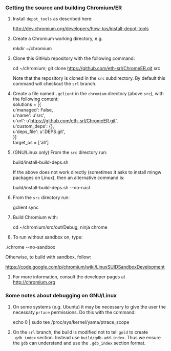### Getting the source and building Chromium/ER

1. Install `depot_tools` as described here:

    http://dev.chromium.org/developers/how-tos/install-depot-tools

1. Create a Chromium working directory, e.g.

    mkdir ~/chromium

1. Clone this GitHub repository with the following command:

    cd ~/chromium; git clone https://github.com/eth-srl/ChromeER.git src

    Note that the repository is cloned in the `src` subdirectory. By default this command will checkout the `srl` branch.

1. Create a file named `.gclient` in the `chromium` directory (above `src`), with the following content:<br>
   solutions = [{ <br>
        u'managed': False,  <br>
        u'name': u'src', <br>
        u'url': u'https://github.com/eth-srl/ChromeER.git',  <br>
        u'custom_deps': {},  <br>
        u'deps_file': u'.DEPS.git',  <br>
    }]<br>
    target_os = ['all']

1. (GNU/Linux only) From the `src` directory run:
   
    build/install-build-deps.sh

    If the above does not work directly (sometimes it asks to install mingw packages on Linux), then an alternative command is:
    
    build/install-build-deps.sh --no-nacl

1. From the `src` directory run: 
    
    gclient sync

1. Build Chromium with:
    
    cd ~/chromium/src/out/Debug; ninja chrome

1. To run without sandbox on, type:

./chrome --no-sandbox

Otherwise, to build with sandbox, follow: 

https://code.google.com/p/chromium/wiki/LinuxSUIDSandboxDevelopment

1. For more information, consult the developer pages at http://chromium.org

### Some notes about debugging on GNU/Linux

1. On some systems (e.g. Ubuntu) it may be necessary to give the user the necessaty `prtace` permissions. Do this with the command:

    echo 0 | sudo tee /proc/sys/kernel/yama/ptrace_scope

1. On the `srl` branch, the build is modified not to tell `gold` to create `.gdb_index` section. Instead use `build/gdb-add-index`. Thus we ensure the `gdb` can understand and use the `.gdb_index` section format.
